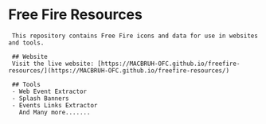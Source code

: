 # Free Fire Resources

     This repository contains Free Fire icons and data for use in websites and tools.

     ## Website
     Visit the live website: [https://MACBRUH-OFC.github.io/freefire-resources/](https://MACBRUH-OFC.github.io/freefire-resources/)

     ## Tools
     - Web Event Extractor
     - Splash Banners
     - Events Links Extractor 
       And Many more.......
